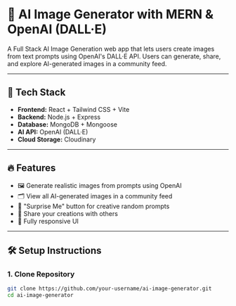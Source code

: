 # 🧠 AI Image Generator with MERN & OpenAI (DALL·E)

A Full Stack AI Image Generation web app that lets users create images from text prompts using OpenAI's DALL·E API. Users can generate, share, and explore AI-generated images in a community feed.

---

## 🚀 Tech Stack

- **Frontend:** React + Tailwind CSS + Vite  
- **Backend:** Node.js + Express  
- **Database:** MongoDB + Mongoose  
- **AI API:** OpenAI (DALL·E)  
- **Cloud Storage:** Cloudinary  

---

## 🔥 Features

- 🖼 Generate realistic images from prompts using OpenAI  
- 🗂 View all AI-generated images in a community feed  
- 💬 "Surprise Me" button for creative random prompts  
- 🔄 Share your creations with others  
- 📱 Fully responsive UI  

---

## 🛠 Setup Instructions

### 1. Clone Repository

```bash
git clone https://github.com/your-username/ai-image-generator.git
cd ai-image-generator
